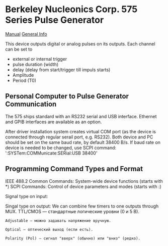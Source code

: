 # Berkeley Nucleonics Corp. 575 Series Pulse Generator
[Manual](https://www.berkeleynucleonics.com/sites/default/files/products/resources/575_manual.pdf)
[General Info](https://www.berkeleynucleonics.com/Model-575)

This device outputs digital or analog pulses on its outputs. Each channel can be set to 
- external or internal trigger
- pulse duration (width)
- delay (delay from start/trigger till impuls starts)
- Amplitude 
- Period (T0)


## Personal Computer to Pulse Generator Communication
The 575 ships standard with an RS232 serial and USB interface. Ethernet and
GPIB interfaces are available as an option. 

After driver installation system creates virtual COM port (as the device is connected through regular serail port, e.g. RS232). Both device and PC should be set on the same baud rate, by default 38400 B/s. If baud rate on device is needed to be changed, use SCPI command: 
':SYSTem:COMMunicate:SERial:USB 38400'

## Programming Command Types and Format

IEEE 488.2 Common Commands: System-wide device functions (starts with *)
SCPI Commands: Control of device parameters and modes (starts with :)


Signal type on input: 

Singal type on output: We can combine few timers to one outputs through MUX.
    TTL/CMOS — стандартные логические уровни (0 и 5 В).

    Adjustable — можно задавать напряжение вручную.

    Optical — оптический выход (если есть).

    Polarity (Pol) — сигнал "вверх" (обычно) или "вниз" (редко).